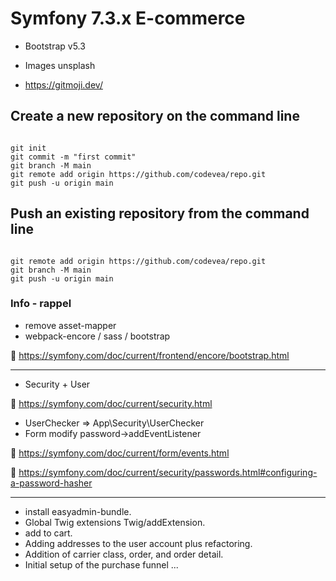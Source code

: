 # Symfony 7.3.x E-commerce

- Bootstrap v5.3 

- Images unsplash

- https://gitmoji.dev/ 


## Create a new repository on the command line

<code>
git init
git commit -m "first commit"
git branch -M main
git remote add origin https://github.com/codevea/repo.git
git push -u origin main
</code>

## Push an existing repository from the command line

<code>
git remote add origin https://github.com/codevea/repo.git
git branch -M main
git push -u origin main
</code>

### Info - rappel

- remove asset-mapper
- webpack-encore / sass / bootstrap

:pushpin: https://symfony.com/doc/current/frontend/encore/bootstrap.html

<hr>

 - Security + User

:pushpin: https://symfony.com/doc/current/security.html

- UserChecker => App\Security\UserChecker
- Form modify password->addEventListener 

:pushpin: https://symfony.com/doc/current/form/events.html

:pushpin: https://symfony.com/doc/current/security/passwords.html#configuring-a-password-hasher

<hr>

- install easyadmin-bundle.
- Global Twig extensions Twig/addExtension.
- add to cart.
- Adding addresses to the user account plus refactoring.
- Addition of carrier class, order, and order detail.
- Initial setup of the purchase funnel
...


